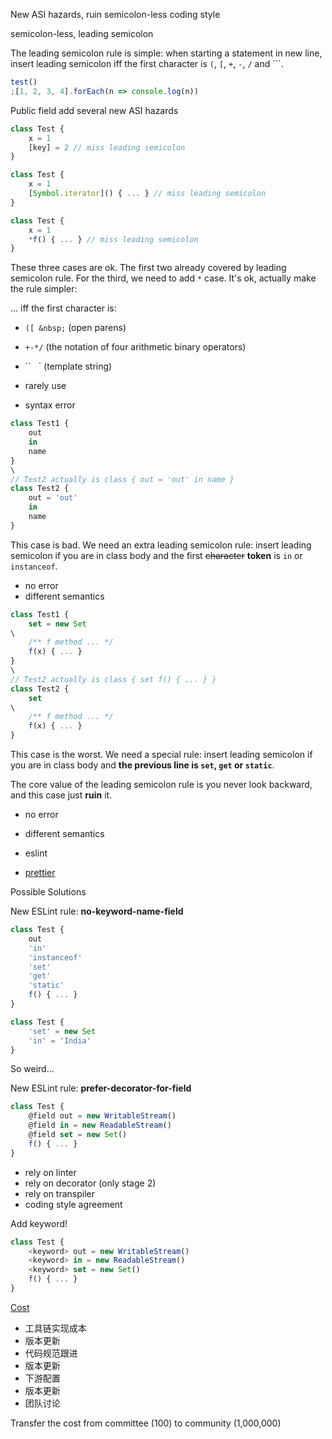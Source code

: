 New ASI hazards,
ruin semicolon-less coding style

semicolon-less,
leading semicolon

The leading semicolon rule is simple:
when starting a statement in new line,
insert leading semicolon iff the first
character is `(`, `[`, `+`, `-`, `/` and ```.

```js
test()
;[1, 2, 3, 4].forEach(n => console.log(n))
```

Public field add several
new ASI hazards

```js
class Test {
	x = 1
	[key] = 2 // miss leading semicolon
}
```

```js
class Test {
	x = 1
	[Symbol.iterator]() { ... } // miss leading semicolon
}
```

```js
class Test {
	x = 1
	*f() { ... } // miss leading semicolon
}
```

These three cases are ok. The first two
already covered by leading semicolon rule.
For the third, we need to add `*` case.
It's ok, actually make the rule simpler:

... iff the first character is:

- `([ &nbsp;` (open parens)
- `+-*/` (the notation of four arithmetic binary operators)
- ``&nbsp; &nbsp;` (template string)

- rarely use
- syntax error

```js
class Test1 {
	out
	in
	name
}
\
// Test2 actually is class { out = 'out' in name }
class Test2 {
	out = 'out'
	in
	name
}
```

This case is bad. We need an extra leading
semicolon rule: insert leading semicolon
if you are in class body and the first
~~character~~ **token** is `in` or `instanceof`.

- no error
- different semantics

```js
class Test1 {
	set = new Set
\
	/** f method ... */
	f(x) { ... }
}
\
// Test2 actually is class { set f() { ... } }
class Test2 {
	set
\
	/** f method ... */
	f(x) { ... }
}
```

This case is the worst. We need a special rule:
insert leading semicolon if you are in class body
and **the previous line is `set`, `get` or `static`**.

The core value of the leading semicolon
rule is you never look backward,
and this case just **ruin** it.

- no error
- different semantics

- eslint
- [prettier](https://github.com/prettier/eslint-config-prettier#no-unexpected-multiline)

Possible Solutions

New ESLint rule:
**no-keyword-name-field**

```js
class Test {
	out
	'in'
	'instanceof'
	'set'
	'get'
	'static'
	f() { ... }
}
```

```js
class Test {
	'set' = new Set
	'in' = 'India'
}
```

So weird...

New ESLint rule:
**prefer-decorator-for-field**

```js
class Test {
	@field out = new WritableStream()
	@field in = new ReadableStream()
	@field set = new Set()
	f() { ... }
}
```

- rely on linter
- rely on decorator (only stage 2)
- rely on transpiler
- coding style agreement

Add keyword!

```js
class Test {
	<keyword> out = new WritableStream()
	<keyword> in = new ReadableStream()
	<keyword> set = new Set()
	f() { ... }
}
```

[Cost](https://github.com/tc39/proposal-class-fields/issues/210)

- 工具链实现成本
- 版本更新
- 代码规范跟进
- 版本更新
- 下游配置
- 版本更新
- 团队讨论

Transfer the cost
from committee (100)
to community (1,000,000)
